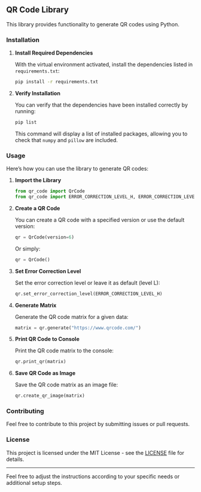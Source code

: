 ## QR Code Library

This library provides functionality to generate QR codes using Python.

### Installation

1. **Install Required Dependencies**

   With the virtual environment activated, install the dependencies listed in `requirements.txt`:

   ```sh
   pip install -r requirements.txt
   ```

2. **Verify Installation**

   You can verify that the dependencies have been installed correctly by running:

   ```sh
   pip list
   ```

   This command will display a list of installed packages, allowing you to check that `numpy` and `pillow` are included.

### Usage

Here’s how you can use the library to generate QR codes:

1. **Import the Library**

   ```python
   from qr_code import QrCode
   from qr_code import ERROR_CORRECTION_LEVEL_H, ERROR_CORRECTION_LEVEL_Q, ERROR_CORRECTION_LEVEL_M, ERROR_CORRECTION_LEVEL_L
   ```

2. **Create a QR Code**

   You can create a QR code with a specified version or use the default version:

   ```python
   qr = QrCode(version=6)
   ```

   Or simply:

   ```python
   qr = QrCode()
   ```

3. **Set Error Correction Level**

   Set the error correction level or leave it as default (level L):

   ```python
   qr.set_error_correction_level(ERROR_CORRECTION_LEVEL_H)
   ```

4. **Generate Matrix**

   Generate the QR code matrix for a given data:

   ```python
   matrix = qr.generate("https://www.qrcode.com/")
   ```

5. **Print QR Code to Console**

   Print the QR code matrix to the console:

   ```python
   qr.print_qr(matrix)
   ```

6. **Save QR Code as Image**

   Save the QR code matrix as an image file:

   ```python
   qr.create_qr_image(matrix)
   ```

### Contributing

Feel free to contribute to this project by submitting issues or pull requests.

### License

This project is licensed under the MIT License - see the [LICENSE](LICENSE) file for details.

---

Feel free to adjust the instructions according to your specific needs or additional setup steps.